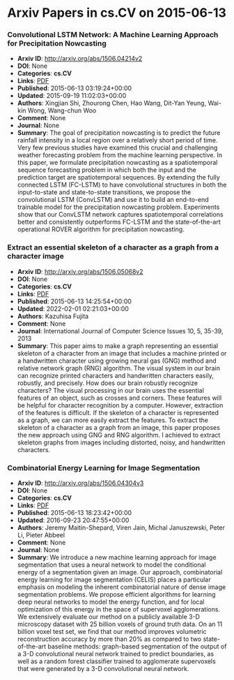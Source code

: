 # Arxiv Papers in cs.CV on 2015-06-13
### Convolutional LSTM Network: A Machine Learning Approach for Precipitation Nowcasting
- **Arxiv ID**: http://arxiv.org/abs/1506.04214v2
- **DOI**: None
- **Categories**: **cs.CV**
- **Links**: [PDF](http://arxiv.org/pdf/1506.04214v2)
- **Published**: 2015-06-13 03:19:24+00:00
- **Updated**: 2015-09-19 11:02:03+00:00
- **Authors**: Xingjian Shi, Zhourong Chen, Hao Wang, Dit-Yan Yeung, Wai-kin Wong, Wang-chun Woo
- **Comment**: None
- **Journal**: None
- **Summary**: The goal of precipitation nowcasting is to predict the future rainfall intensity in a local region over a relatively short period of time. Very few previous studies have examined this crucial and challenging weather forecasting problem from the machine learning perspective. In this paper, we formulate precipitation nowcasting as a spatiotemporal sequence forecasting problem in which both the input and the prediction target are spatiotemporal sequences. By extending the fully connected LSTM (FC-LSTM) to have convolutional structures in both the input-to-state and state-to-state transitions, we propose the convolutional LSTM (ConvLSTM) and use it to build an end-to-end trainable model for the precipitation nowcasting problem. Experiments show that our ConvLSTM network captures spatiotemporal correlations better and consistently outperforms FC-LSTM and the state-of-the-art operational ROVER algorithm for precipitation nowcasting.



### Extract an essential skeleton of a character as a graph from a character image
- **Arxiv ID**: http://arxiv.org/abs/1506.05068v2
- **DOI**: None
- **Categories**: **cs.CV**
- **Links**: [PDF](http://arxiv.org/pdf/1506.05068v2)
- **Published**: 2015-06-13 14:25:54+00:00
- **Updated**: 2022-02-01 02:21:03+00:00
- **Authors**: Kazuhisa Fujita
- **Comment**: None
- **Journal**: International Journal of Computer Science Issues 10, 5, 35-39,
  2013
- **Summary**: This paper aims to make a graph representing an essential skeleton of a character from an image that includes a machine printed or a handwritten character using growing neural gas (GNG) method and relative network graph (RNG) algorithm. The visual system in our brain can recognize printed characters and handwritten characters easily, robustly, and precisely. How does our brain robustly recognize characters? The visual processing in our brain uses the essential features of an object, such as crosses and corners. These features will be helpful for character recognition by a computer. However, extraction of the features is difficult. If the skeleton of a character is represented as a graph, we can more easily extract the features. To extract the skeleton of a character as a graph from an image, this paper proposes the new approach using GNG and RNG algorithm. I achieved to extract skeleton graphs from images including distorted, noisy, and handwritten characters.



### Combinatorial Energy Learning for Image Segmentation
- **Arxiv ID**: http://arxiv.org/abs/1506.04304v3
- **DOI**: None
- **Categories**: **cs.CV**
- **Links**: [PDF](http://arxiv.org/pdf/1506.04304v3)
- **Published**: 2015-06-13 18:23:42+00:00
- **Updated**: 2016-09-23 20:47:55+00:00
- **Authors**: Jeremy Maitin-Shepard, Viren Jain, Michal Januszewski, Peter Li, Pieter Abbeel
- **Comment**: None
- **Journal**: None
- **Summary**: We introduce a new machine learning approach for image segmentation that uses a neural network to model the conditional energy of a segmentation given an image. Our approach, combinatorial energy learning for image segmentation (CELIS) places a particular emphasis on modeling the inherent combinatorial nature of dense image segmentation problems. We propose efficient algorithms for learning deep neural networks to model the energy function, and for local optimization of this energy in the space of supervoxel agglomerations. We extensively evaluate our method on a publicly available 3-D microscopy dataset with 25 billion voxels of ground truth data. On an 11 billion voxel test set, we find that our method improves volumetric reconstruction accuracy by more than 20% as compared to two state-of-the-art baseline methods: graph-based segmentation of the output of a 3-D convolutional neural network trained to predict boundaries, as well as a random forest classifier trained to agglomerate supervoxels that were generated by a 3-D convolutional neural network.



